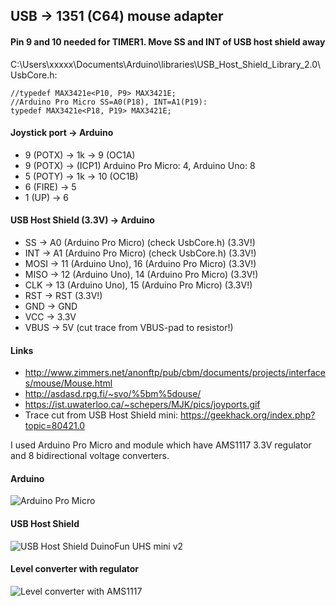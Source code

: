 ## USB -> 1351 (C64) mouse adapter

#### Pin 9 and 10 needed for TIMER1. Move SS and INT of USB host shield away

C:\Users\xxxxx\Documents\Arduino\libraries\USB_Host_Shield_Library_2.0\UsbCore.h:
```
//typedef MAX3421e<P10, P9> MAX3421E;
//Arduino Pro Micro SS=A0(P18), INT=A1(P19):
typedef MAX3421e<P18, P19> MAX3421E;
```

#### Joystick port -> Arduino
- 9 (POTX) -> 1k -> 9 (OC1A)
- 9 (POTX) -> (ICP1) Arduino Pro Micro: 4, Arduino Uno: 8
- 5 (POTY) -> 1k -> 10 (OC1B)
- 6 (FIRE) -> 5
- 1 (UP) -> 6

#### USB Host Shield (3.3V) -> Arduino
- SS -> A0 (Arduino Pro Micro) (check UsbCore.h) (3.3V!)
- INT -> A1 (Arduino Pro Micro) (check UsbCore.h) (3.3V!)
- MOSI -> 11 (Arduino Uno), 16 (Arduino Pro Micro) (3.3V!)
- MISO -> 12 (Arduino Uno), 14 (Arduino Pro Micro) (3.3V!)
- CLK -> 13 (Arduino Uno), 15 (Arduino Pro Micro) (3.3V!)
- RST -> RST (3.3V!)
- GND -> GND
- VCC -> 3.3V
- VBUS -> 5V (cut trace from VBUS-pad to resistor!)

#### Links
- http://www.zimmers.net/anonftp/pub/cbm/documents/projects/interfaces/mouse/Mouse.html
- http://asdasd.rpg.fi/~svo/%5bm%5douse/
- https://ist.uwaterloo.ca/~schepers/MJK/pics/joyports.gif
- Trace cut from USB Host Shield mini: https://geekhack.org/index.php?topic=80421.0

I used Arduino Pro Micro and module which have AMS1117 3.3V regulator and 8 bidirectional voltage converters.

#### Arduino
![Arduino Pro Micro](https://github.com/mcgurk/Arduino-USB-HID-RetroJoystickAdapter/raw/master/Images/Arduino_ProMicro.jpg)

#### USB Host Shield
![USB Host Shield DuinoFun UHS mini v2](https://github.com/mcgurk/Arduino-USB-HID-RetroJoystickAdapter/raw/master/Images/USB_Host_Shield_DuinoFun_UHS_mini_v2.jpg)

#### Level converter with regulator
![Level converter with AMS1117](https://raw.githubusercontent.com/mcgurk/Arduino-USB-HID-RetroJoystickAdapter/master/Images/Levelconverter_with_AMS1117.jpg)
